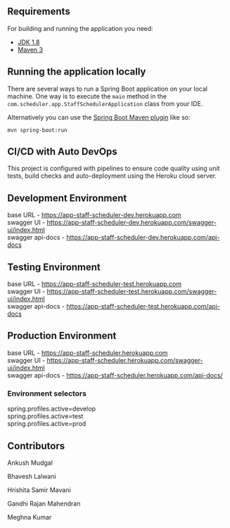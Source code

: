 ## Requirements

For building and running the application you need:

- [JDK 1.8](http://www.oracle.com/technetwork/java/javase/downloads/jdk8-downloads-2133151.html)
- [Maven 3](https://maven.apache.org)

## Running the application locally

There are several ways to run a Spring Boot application on your local machine. One way is to execute the `main` method in the `com.scheduler.app.StaffSchedulerApplication` class from your IDE.

Alternatively you can use the [Spring Boot Maven plugin](https://docs.spring.io/spring-boot/docs/current/reference/html/build-tool-plugins-maven-plugin.html) like so:

```shell
mvn spring-boot:run
```

## CI/CD with Auto DevOps
This project is configured with pipelines to ensure code quality using unit tests, build checks and auto-deployment using the Heroku cloud server.

## Development Environment 
base URL - https://app-staff-scheduler-dev.herokuapp.com  
swagger UI - https://app-staff-scheduler-dev.herokuapp.com/swagger-ui/index.html  
swagger api-docs - https://app-staff-scheduler-dev.herokuapp.com/api-docs

## Testing Environment
base URL - https://app-staff-scheduler-test.herokuapp.com  
swagger UI - https://app-staff-scheduler-test.herokuapp.com/swagger-ui/index.html  
swagger api-docs - https://app-staff-scheduler-test.herokuapp.com/api-docs

## Production Environment
base URL - https://app-staff-scheduler.herokuapp.com  
swagger UI - https://app-staff-scheduler.herokuapp.com/swagger-ui/index.html  
swagger api-docs - https://app-staff-scheduler.herokuapp.com/api-docs/

### Environment selectors
spring.profiles.active=develop  
spring.profiles.active=test  
spring.profiles.active=prod 

## Contributors
Ankush Mudgal

Bhavesh Lalwani

Hrishita Samir Mavani

Gandhi Rajan Mahendran

Meghna Kumar


